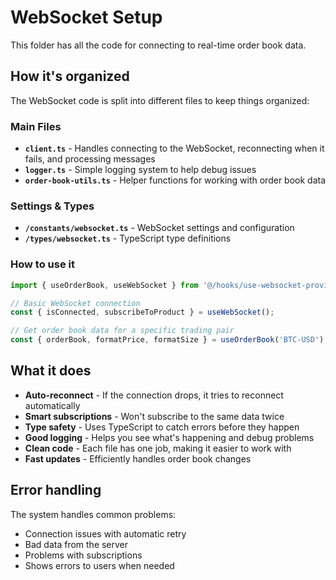 # WebSocket Setup

This folder has all the code for connecting to real-time order book data.

## How it's organized

The WebSocket code is split into different files to keep things organized:

### Main Files

- **`client.ts`** - Handles connecting to the WebSocket, reconnecting when it fails, and processing messages
- **`logger.ts`** - Simple logging system to help debug issues
- **`order-book-utils.ts`** - Helper functions for working with order book data

### Settings & Types

- **`/constants/websocket.ts`** - WebSocket settings and configuration
- **`/types/websocket.ts`** - TypeScript type definitions

### How to use it

```typescript
import { useOrderBook, useWebSocket } from '@/hooks/use-websocket-provider';

// Basic WebSocket connection
const { isConnected, subscribeToProduct } = useWebSocket();

// Get order book data for a specific trading pair
const { orderBook, formatPrice, formatSize } = useOrderBook('BTC-USD');
```

## What it does

- **Auto-reconnect** - If the connection drops, it tries to reconnect automatically
- **Smart subscriptions** - Won't subscribe to the same data twice
- **Type safety** - Uses TypeScript to catch errors before they happen
- **Good logging** - Helps you see what's happening and debug problems
- **Clean code** - Each file has one job, making it easier to work with
- **Fast updates** - Efficiently handles order book changes

## Error handling

The system handles common problems:

- Connection issues with automatic retry
- Bad data from the server
- Problems with subscriptions
- Shows errors to users when needed
